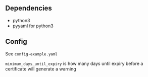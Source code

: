 Dependencies
------------
- python3
- pyyaml for python3

Config
------
See `config-example.yaml`

`minimum_days_until_expiry` is how many days until expiry before a certificate will generate a warning
